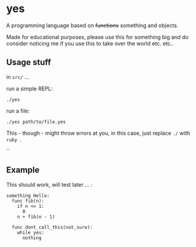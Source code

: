 # yes
A programming language based on ~~functions~~ something and objects.

Made for educational purposes, please use this for something big and do consider noticing me if you use this to take over the world etc. etc..

Usage stuff
---

in `src/` ...

run a simple REPL:

`./yes`

run a file:

`./yes path/to/file.yes`

This - though - might throw errors at you, in this case, just replace `./` with `ruby `.

``


Example
---

This should work, will test later ... :

```
something Hello:
  func fib(n):
    if n <= 1:
      0
    n + fib(n - 1)

  func dont_call_this(not_sure):
    while yes:
      nothing
```
